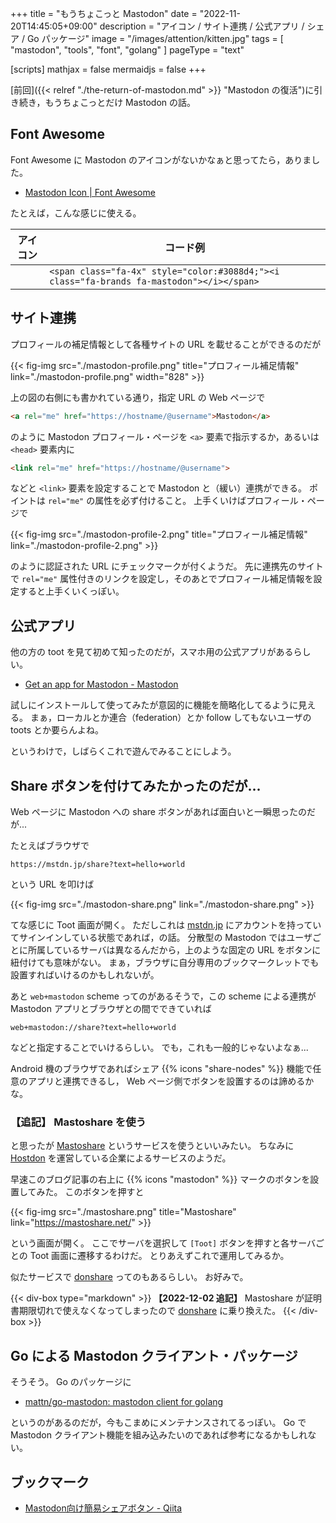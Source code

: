+++
title = "もうちょこっと Mastodon"
date =  "2022-11-20T14:45:05+09:00"
description = "アイコン / サイト連携 / 公式アプリ / シェア / Go パッケージ"
image = "/images/attention/kitten.jpg"
tags = [ "mastodon", "tools", "font", "golang" ]
pageType = "text"

[scripts]
  mathjax = false
  mermaidjs = false
+++

[前回]({{< relref "./the-return-of-mastodon.md" >}} "Mastodon の復活")に引き続き，もうちょこっとだけ Mastodon の話。

## Font Awesome

Font Awesome に Mastodon のアイコンがないかなぁと思ってたら，ありました。

- [Mastodon Icon | Font Awesome](http://fontawesome.com/icons/mastodon)

たとえば，こんな感じに使える。

| アイコン | コード例 |
| :---: | --- |
| <span class="fa-4x" style="color:#3088d4;"><i class="fa-brands fa-mastodon"></i></span> | `<span class="fa-4x" style="color:#3088d4;"><i class="fa-brands fa-mastodon"></i></span>` |

## サイト連携

プロフィールの補足情報として各種サイトの URL を載せることができるのだが

{{< fig-img src="./mastodon-profile.png" title="プロフィール補足情報" link="./mastodon-profile.png" width="828" >}}

上の図の右側にも書かれている通り，指定 URL の Web ページで

```html
<a rel="me" href="https://hostname/@username">Mastodon</a>
```

のように Mastodon プロフィール・ページを `<a>` 要素で指示するか，あるいは `<head>` 要素内に

```html
<link rel="me" href="https://hostname/@username">
```

などと `<link>` 要素を設定することで Mastodon と（緩い）連携ができる。
ポイントは `rel="me"` の属性を必ず付けること。
上手くいけばプロフィール・ページで

{{< fig-img src="./mastodon-profile-2.png" title="プロフィール補足情報" link="./mastodon-profile-2.png" >}}

のように認証された URL にチェックマークが付くようだ。
先に連携先のサイトで `rel="me"` 属性付きのリンクを設定し，そのあとでプロフィール補足情報を設定すると上手くいくっぽい。

## 公式アプリ

他の方の toot を見て初めて知ったのだが，スマホ用の公式アプリがあるらしい。

- [Get an app for Mastodon - Mastodon](https://joinmastodon.org/apps)

試しにインストールして使ってみたが意図的に機能を簡略化してるように見える。
まぁ，ローカルとか連合（federation）とか follow してもないユーザの toots とか要らんよね。

というわけで，しばらくこれで遊んでみることにしよう。

## Share ボタンを付けてみたかったのだが...

Web ページに Mastodon への share ボタンがあれば面白いと一瞬思ったのだが...

たとえばブラウザで

```text
https://mstdn.jp/share?text=hello+world
```

という URL を叩けば

{{< fig-img src="./mastodon-share.png" link="./mastodon-share.png" >}}

てな感じに Toot 画面が開く。
ただしこれは [mstdn.jp](https://mstdn.jp/) にアカウントを持っていてサインインしている状態であれば，の話。
分散型の Mastodon ではユーザごとに所属しているサーバは異なるんだから，上のような固定の URL をボタンに紐付けても意味がない。
まぁ，ブラウザに自分専用のブックマークレットでも設置すればいけるのかもしれないが。

あと `web+mastodon` scheme ってのがあるそうで，この scheme による連携が Mastodon アプリとブラウザとの間でできていれば

```text
web+mastodon://share?text=hello+world
```

などと指定することでいけるらしい。
でも，これも一般的じゃないよなぁ...

Android 機のブラウザであればシェア {{% icons "share-nodes" %}} 機能で任意のアプリと連携できるし， Web ページ側でボタンを設置するのは諦めるかな。

### 【追記】 Mastoshare を使う

と思ったが [Mastoshare] というサービスを使うといいみたい。
ちなみに [Hostdon](https://hostdon.jp/ "Hostdon - Mastodonのホスティングサービス") を運営している企業によるサービスのようだ。

早速このブログ記事の右上に {{% icons "mastodon" %}} マークのボタンを設置してみた。
このボタンを押すと

{{< fig-img src="./mastoshare.png" title="Mastoshare" link="https://mastoshare.net/" >}}

という画面が開く。
ここでサーバを選択して `[Toot]` ボタンを押すと各サーバごとの Toot 画面に遷移するわけだ。
とりあえずこれで運用してみるか。

似たサービスで [donshare](https://donshare.net/) ってのもあるらしい。
お好みで。

{{< div-box type="markdown" >}}
**【2022-12-02 追記】**
Mastoshare が証明書期限切れで使えなくなってしまったので [donshare](https://donshare.net/) に乗り換えた。
{{< /div-box >}}

## Go による Mastodon クライアント・パッケージ

そうそう。
Go のパッケージに

- [mattn/go-mastodon: mastodon client for golang](https://github.com/mattn/go-mastodon)

というのがあるのだが，今もこまめにメンテナンスされてるっぽい。
Go で Mastodon クライアント機能を組み込みたいのであれば参考になるかもしれない。

## ブックマーク

- [Mastodon向け簡易シェアボタン - Qiita](https://qiita.com/mod_poppo/items/d80ff225b4cc93318ee8)

[Mastoshare]: https://mastoshare.net/

